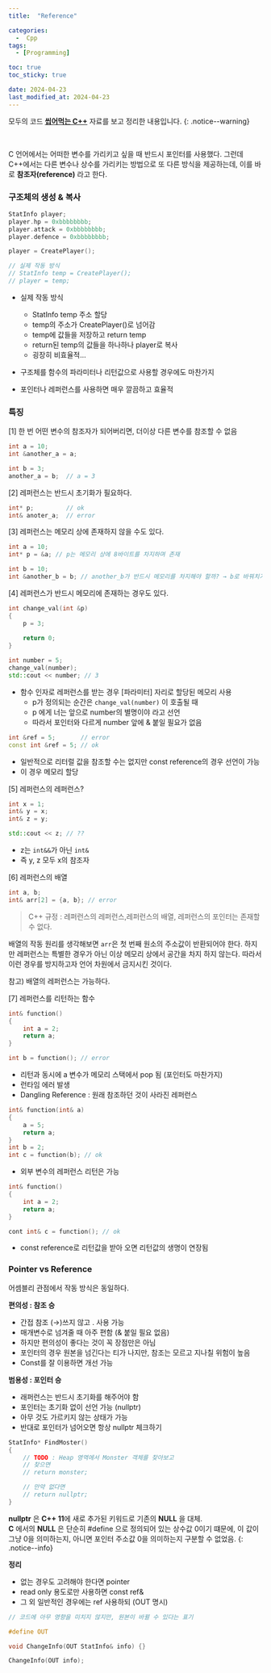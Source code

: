 ```yaml
---
title:  "Reference"

categories:
  -  Cpp
tags:
  - [Programming]

toc: true
toc_sticky: true

date: 2024-04-23
last_modified_at: 2024-04-23
---
```


모두의 코드 **[씹어먹는 C++](https://modoocode.com/category/C++)** 자료를 보고 정리한 내용입니다.
{: .notice--warning}

<br>

C 언어에서는 어떠한 변수를 가리키고 싶을 때 반드시 포인터를 사용했다. 그런데 C++에서는 다른 변수나 상수를 가리키는 방법으로 또 다른 방식을 제공하는데, 이를 바로 **참조자(reference)** 라고 한다.

### 구조체의 생성 & 복사

``` C++
StatInfo player; 
player.hp = 0xbbbbbbbb;
player.attack = 0xbbbbbbbb; 
player.defence = 0xbbbbbbbb; 

player = CreatePlayer(); 

// 실제 작동 방식 
// StatInfo temp = CreatePlayer(); 
// player = temp;
```

- 실제 작동 방식
	- StatInfo temp 주소 할당
	- temp의 주소가 CreatePlayer()로 넘어감
	- temp에 값들을 저장하고 return temp
	- return된 temp의 값들을 하나하나 player로 복사
	- 굉장히 비효율적...

- 구조체를 함수의 파라미터나 리턴값으로 사용할 경우에도 마찬가지
- 포인터나 레퍼런스를 사용하면 매우 깔끔하고 효율적




### 특징

[1]  한 번 어떤 변수의 참조자가 되어버리면, 더이상 다른 변수를 참조할 수 없음

``` C++
int a = 10;
int &another_a = a;

int b = 3;
another_a = b;  // a = 3
```


[2] 레퍼런스는 반드시 초기화가 필요하다.

``` c++
int* p;         // ok
int& anoter_a;  // error
```


[3] 레퍼런스는 메모리 상에 존재하지 않을 수도 있다.

``` C++
int a = 10;
int* p = &a; // p는 메모리 상에 8바이트를 차지하며 존재

int b = 10;
int &another_b = b; // another_b가 반드시 메모리를 차지해야 할까? → b로 바꿔치기 하면 됨
```


[4] 레퍼런스가 반드시 메모리에 존재하는 경우도 있다.

``` c++
int change_val(int &p) 
{
	p = 3;
	
	return 0;
}

int number = 5;
change_val(number);
std::cout << number; // 3
```

- 함수 인자로 레퍼런스를 받는 경우 [파라미터] 자리로 할당된 메모리 사용
	- p가 정의되는 순간은 `change_val(number)` 이 호출될 때
	- p 에게 너는 앞으로 number의 별명이야 라고 선언
	- 따라서 포인터와 다르게 number 앞에 & 붙일 필요가 없음


``` C++
int &ref = 5;       // error
const int &ref = 5; // ok
```

- 일반적으로 리터럴 값을 참조할 수는 없지만 const reference의 경우 선언이 가능
- 이 경우 메모리 할당


[5] 레퍼런스의 레퍼런스?

``` C++
int x = 1;
int& y = x;
int& z = y;

std::cout << z; // ??
```

- z는 `int&&`가 아닌 `int&`
- 즉 y, z 모두 x의 참조자


[6] 레퍼런스의 배열

``` C++
int a, b;
int& arr[2] = {a, b}; // error
```

> C++ 규정 : 
> 레퍼런스의 레퍼런스,레퍼런스의 배열, 레퍼런스의 포인터는 존재할 수 없다.

배열의 작동 원리를 생각해보면 `arr`은 첫 번째 원소의 주소값이 반환되어야 한다. 하지만 레퍼런스는 특별한 경우가 아닌 이상 메모리 상에서 공간을 차지 하지 않는다. 따라서 이런 경우를 방지하고자 언어 차원에서 금지시킨 것이다.

참고) 배열의 레퍼런스는 가능하다.


[7] 레퍼런스를 리턴하는 함수

``` C++
int& function() 
{
	int a = 2;
	return a;
}

int b = function(); // error
```

- 리턴과 동시에 a 변수가 메모리 스택에서 pop 됨 (포인터도 마찬가지)
- 런타임 에러 발생
- Dangling Reference : 원래 참조하던 것이 사라진 레퍼런스


``` C++
int& function(int& a)
{
	a = 5;
	return a;
}
int b = 2;
int c = function(b); // ok
```

- 외부 변수의 레퍼런스 리턴은 가능


``` C++
int& function() 
{
	int a = 2;
	return a;
}

cont int& c = function(); // ok
```

- const reference로 리턴값을 받아 오면 리턴값의 생명이 연장됨


### Pointer vs Reference

어셈블리 관점에서 작동 방식은 동일하다.

**편의성 : 참조 승**

- 간접 참조 (→)쓰지 않고 . 사용 가능
- 매개변수로 넘겨줄 때 아주 편함 (& 붙일 필요 없음)
- 하지만 편의성이 좋다는 것이 꼭 장점만은 아님
- 포인터의 경우 원본을 넘긴다는 티가 나지만, 참조는 모르고 지나칠 위험이 높음
- Const를 잘 이용하면 개선 가능

**범용성 : 포인터 승**

- 래퍼런스는 반드시 초기화를 해주어야 함
- 포인터는 초기화 없이 선언 가능 (nullptr)
- 아무 것도 가르키지 않는 상태가 가능
- 반대로 포인터가 넘어오면 항상 nullptr 체크하기

``` C++
StatInfo* FindMoster()
{
	// TODO : Heap 영역에서 Monster 객체를 찾아보고
	// 찾으면
	// return monster;

	// 만약 없다면
	// return nullptr;
}
```

**nullptr** 은 **C++ 11**에 새로 추가된 키워드로 기존의 **NULL** 을 대체. <br>**C** 에서의 **NULL** 은 단순히 #define 으로 정의되어 있는 상수값 0이기 떄문에, 이 값이 그냥 0을 의미하는지, 아니면 포인터 주소값 0을 의미하는지 구분할 수 없었음.
{: .notice--info}



**정리**

- 없는 경우도 고려해야 한다면 pointer
- read only 용도로만 사용하면 const ref&
- 그 외 일반적인 경우에는 ref 사용하되 (OUT 명시)

``` C++
// 코드에 아무 영향을 미치지 않지만, 원본이 바뀔 수 있다는 표기

#define OUT

void ChangeInfo(OUT StatInfo& info) {}

ChangeInfo(OUT info);
```


